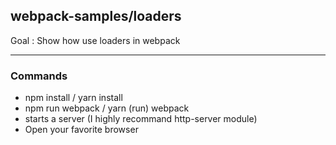 ## webpack-samples/loaders
Goal : Show how use loaders in webpack
______________________________________

### Commands
- npm install / yarn install
- npm run webpack / yarn (run) webpack
- starts a server (I highly recommand http-server module)
- Open your favorite browser